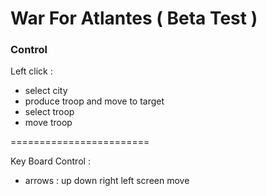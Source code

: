 # War For Atlantes ( Beta Test )

### Control
Left click :
  * select city
  * produce troop and move to target
  * select troop
  * move troop

========================

Key Board Control :
  * arrows : up down right left screen move
